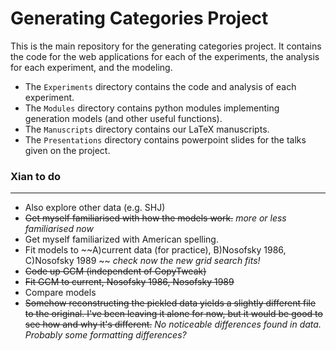 # Generating Categories Project

This is the main repository for the generating categories project. It contains the code for the web applications for each of the experiments, the analysis for each experiment, and the modeling. 

- The `Experiments` directory contains the code and analysis of each experiment.
- The `Modules` directory contains python modules implementing generation models (and other useful functions).
- The `Manuscripts` directory contains our LaTeX manuscripts.
- The `Presentations` directory contains powerpoint slides for the talks given on the project.

### Xian to do
------
- Also explore other data (e.g. SHJ)
- ~~Get myself familiarised with how the models work.~~ _more or less familiarised now_
- Get myself familiarized with American spelling.
- Fit models to ~~A)current data (for practice), B)Nosofsky 1986, C)Nosofsky 1989 ~~ _check now the new grid search fits!_
- ~~Code up GCM (independent of CopyTweak)~~ 
- ~~Fit GCM to current, Nosofsky 1986, Nosofsky 1989~~
- Compare models
- ~~Somehow reconstructing the pickled data yields a slightly different file to the original. I've been leaving it alone for now, but it would be good to see how
  and why it's different.~~ _No noticeable differences found in data. Probably some formatting differences?_
